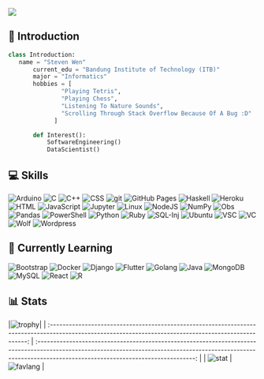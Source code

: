 ![](https://komarev.com/ghpvc/?username=StevenWen81&color=brightgreen)

## 💬 Introduction 
 ```python
 class Introduction:
 	name = "Steven Wen"
		current_edu = "Bandung Institute of Technology (ITB)"
    	major = "Informatics"
		hobbies = [
				"Playing Tetris",
				"Playing Chess",
				"Listening To Nature Sounds",
				"Scrolling Through Stack Overflow Because Of A Bug :D"
			  ]

		def Interest():
			SoftwareEngineering()
			DataScientist()
 ```

## 💻 Skills
<p>
	<img alt="Arduino" src="https://img.shields.io/badge/-Arduino-00979D?logo=Arduino&logoColor=white">
	<img alt="C" src="https://img.shields.io/badge/C-A8B9CC.svg?logo=c&logoColor=white">
	<img alt="C++" src="https://img.shields.io/badge/C++-00599C.svg?logo=c%2B%2B&logoColor=white">
	<img alt="CSS" src="https://img.shields.io/badge/CSS-1572B6.svg?logo=css3&logoColor=white">
	<img alt="git" src="https://img.shields.io/badge/Git-F05032?logo=git&logoColor=white">
	<img alt="GitHub Pages" src="https://img.shields.io/badge/GitHub Pages-4078c0.svg?logo=github&logoColor=white">
	<img alt="Haskell" src="https://img.shields.io/badge/Haskell-5D4F85?logo=haskell&logoColor=white">
	<img alt="Heroku" src="https://img.shields.io/badge/Heroku-430098.svg?logo=heroku&logoColor=white">
	<img alt="HTML" src="https://img.shields.io/badge/HTML-E34F26.svg?logo=html5&logoColor=white">
	<img alt="JavaScript" src="https://img.shields.io/badge/JavaScript-F7DF1E.svg?logo=javascript&logoColor=black">
	<img alt="Jupyter" src="https://img.shields.io/badge/Jupyter-F37626?logo=jupyter&logoColor=white">
	<img alt="Linux" src="https://img.shields.io/badge/Linux-FCC624.svg?logo=linux&logoColor=black">
	<img alt="NodeJS" src="https://img.shields.io/badge/Node.js-43853D.svg?logo=node.js&logoColor=white">
	<img alt="NumPy" src="https://img.shields.io/badge/Numpy-013243.svg?logo=numpy&logoColor=white">
	<img alt="Obs" src="https://img.shields.io/badge/OBS%20Studio-302E31?logo=obsstudio&logoColor=white">
	<img alt="Pandas" src="https://img.shields.io/badge/Pandas-150458.svg?logo=pandas&logoColor=white">
	<img alt="PowerShell" src="https://img.shields.io/badge/PowerShell-5391FE?logo=powershell&logoColor=white">
	<img alt="Python" src="https://img.shields.io/badge/Python-3776AB.svg?logo=python&logoColor=white">
	<img alt="Ruby" src="https://img.shields.io/badge/Ruby-CC342D.svg?logo=ruby&logoColor=white">
	<img alt="SQL-Inj" src="https://img.shields.io/badge/-💉%20SQL%20Injection-0b5389">
	<img alt="Ubuntu" src="https://img.shields.io/badge/Ubuntu-E95420?logo=ubuntu&logoColor=white">
	<img alt="VSC" src="https://img.shields.io/badge/Visual%20Studio%20Code-007ACC?logo=visualstudiocode&logoColor=white">
	<img alt="VC" src="https://img.shields.io/badge/Visual%20Studio-5C2D91?logo=visualstudio&logoColor=white">
	<img alt="Wolf" src="https://img.shields.io/badge/Wolfram%20Aplha-DD1100?logo=wolfram&logoColor=white">
	<img alt="Wordpress" src="https://img.shields.io/badge/Wordpress-21759B?logo=wordpress&logoColor=white">
</p>

## 📖 Currently Learning
<p>
	<img alt="Bootstrap" src="https://img.shields.io/badge/Bootstrap-7952B3.svg?logo=bootstrap&logoColor=white">
	<img alt="Docker" src="https://img.shields.io/badge/Docker-2496ED?logo=docker&logoColor=white">
	<img alt="Django" src="https://img.shields.io/badge/Django-092E20?logo=django&logoColor=white">
	<img alt="Flutter" src="https://img.shields.io/badge/Flutter-02569B?logo=flutter&logoColor=white">
	<img alt="Golang" src="https://img.shields.io/badge/Golang-21759B?logo=go&logoColor=white">
	<img alt="Java" src="https://img.shields.io/badge/Java-007396.svg?logo=java&logoColor=white">
	<img alt="MongoDB" src ="https://img.shields.io/badge/MongoDB-4ea94b.svg?logo=mongodb&logoColor=white">
	<img alt="MySQL" src="https://img.shields.io/badge/MySQL-4479A1?logo=mysql&logoColor=white">
	<img alt="React" src="https://img.shields.io/badge/React-000000?logo=react&logoColor=blue">
	<img alt="R" src="https://img.shields.io/badge/R-276DC3?logo=r&logoColor=white">
</p>

## 📊 Stats
|![trophy](https://github-profile-trophy.vercel.app/?username=loopfree&margin-w=15&column=7&theme=darkhub)|
| :-----------------------------------------------------------------------------------------------------------------------------------------------------: | :--------------------------------------------------------------------------------------------------------------------------------------------------------------------------------------------------------------: |
| ![stat](https://github-readme-stats.vercel.app/api?username=loopfree&show_icons=true&count_private=true&include_all_commits=true&theme=tokyonight) | ![favlang](https://github-readme-stats.vercel.app/api/top-langs/?username=loopfree&text_color=38bdae&bg_color=1a1b27&langs_count=6&layout=compact) |
<!-- <img src="https://github-readme-stats.vercel.app/api/top-langs/?username=loopfree&layout=compact" /> -->


<!--
**StevenWen81/StevenWen81** is a ✨ _special_ ✨ repository because its `README.md` (this file) appears on your GitHub profile.

### Hello 👋
Here are some ideas to get you started:
- 🔭 I’m currently working on ...
- 🌱 I’m currently learning ...
- 👯 I’m looking to collaborate on ...
- 🤔 I’m looking for help with ...
- 💬 Ask me about ...
- 📫 How to reach me: ...
- 😄 Pronouns: ...
- ⚡ Fun fact: ...🦾🧠
-->

